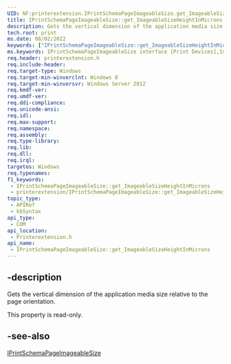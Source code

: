 ```yaml
---
UID: NF:printerextension.IPrintSchemaPageImageableSize.get_ImageableSizeHeightInMicrons
title: IPrintSchemaPageImageableSize::get_ImageableSizeHeightInMicrons (printerextension.h)
description: Gets the vertical dimension of the application media size relative to the page orientation.
tech.root: print
ms.date: 08/02/2022
keywords: ["IPrintSchemaPageImageableSize::get_ImageableSizeHeightInMicrons"]
ms.keywords: IPrintSchemaPageImageableSize interface [Print Devices],ImageableSizeHeightInMicrons property, IPrintSchemaPageImageableSize.ImageableSizeHeightInMicrons, IPrintSchemaPageImageableSize.get_ImageableSizeHeightInMicrons, IPrintSchemaPageImageableSize::ImageableSizeHeightInMicrons, IPrintSchemaPageImageableSize::get_ImageableSizeHeightInMicrons, ImageableSizeHeightInMicrons property [Print Devices], ImageableSizeHeightInMicrons property [Print Devices],IPrintSchemaPageImageableSize interface, get_ImageableSizeHeightInMicrons, print.iprintschemapageimageablesize_imageablesizeheightinmicrons, printerextension/IPrintSchemaPageImageableSize::ImageableSizeHeightInMicrons, printerextension/IPrintSchemaPageImageableSize::get_ImageableSizeHeightInMicrons
req.header: printerextension.h
req.include-header: 
req.target-type: Windows
req.target-min-winverclnt: Windows 8
req.target-min-winversvr: Windows Server 2012
req.kmdf-ver: 
req.umdf-ver: 
req.ddi-compliance: 
req.unicode-ansi: 
req.idl: 
req.max-support: 
req.namespace: 
req.assembly: 
req.type-library: 
req.lib: 
req.dll: 
req.irql: 
targetos: Windows
req.typenames: 
f1_keywords:
 - IPrintSchemaPageImageableSize::get_ImageableSizeHeightInMicrons
 - printerextension/IPrintSchemaPageImageableSize::get_ImageableSizeHeightInMicrons
topic_type:
 - APIRef
 - kbSyntax
api_type:
 - COM
api_location:
 - Printerextension.h
api_name:
 - IPrintSchemaPageImageableSize::get_ImageableSizeHeightInMicrons
---
```


## -description

Gets the vertical dimension of the application media size relative to the page orientation.

This property is read-only.

## -see-also

[IPrintSchemaPageImageableSize](/windows-hardware/drivers/ddi/printerextension/nn-printerextension-iprintschemapageimageablesize)
